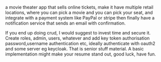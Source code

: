 a movie theater app that sells online tickets, make it have multiple retail locations, where you can pick a movie and you can pick your seat, and integrate with a payment system like PayPal or stripe then finally have a notification service that sends an email with confirmation.

If you end up doing crud, I would suggest to invest time and secure it. Create roles, admin, users, whatever and add key token authorisation password,username authentication etc, ideally authenticate with oauth2 and some server eg keycloak. That is senior stuff material. A basic implementation might make your resume stand out, good luck, have fun.